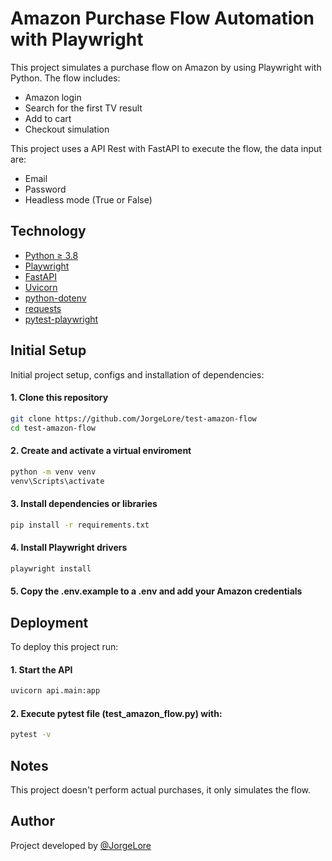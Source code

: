 # Amazon Purchase Flow Automation with Playwright

This project simulates a purchase flow on Amazon by using Playwright with Python. The flow includes:
- Amazon login
- Search for the first TV result
- Add to cart
- Checkout simulation

This project uses a API Rest with FastAPI to execute the flow, the data input are:
- Email
- Password
- Headless mode (True or False)

## Technology

- [Python ≥ 3.8](https://www.python.org/)
- [Playwright](https://playwright.dev/python/)
- [FastAPI](https://fastapi.tiangolo.com/)
- [Uvicorn](https://www.uvicorn.org/)
- [python-dotenv](https://pypi.org/project/python-dotenv/)
- [requests](https://pypi.org/project/requests/)
- [pytest-playwright](https://pypi.org/project/pytest-playwright/)

## Initial Setup

Initial project setup, configs and installation of dependencies:

#### 1. Clone this repository
```bash
git clone https://github.com/JorgeLore/test-amazon-flow
cd test-amazon-flow
```
#### 2. Create and activate a virtual enviroment
```bash
python -m venv venv
venv\Scripts\activate
```
#### 3. Install dependencies or libraries
```bash
pip install -r requirements.txt
```
#### 4. Install Playwright drivers
```bash
playwright install
```
#### 5. Copy the .env.example to a .env and add your Amazon credentials

## Deployment

To deploy this project run:

#### 1. Start the API
```bash
uvicorn api.main:app
```
#### 2. Execute pytest file (test_amazon_flow.py) with:
```bash
pytest -v
```

## Notes

This project doesn't perform actual purchases, it only simulates the flow.

## Author

Project developed by [@JorgeLore](https://github.com/JorgeLore)
